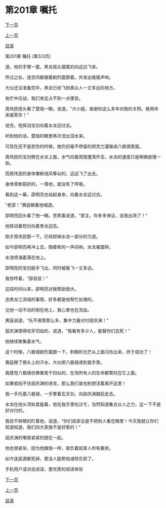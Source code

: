 <h1>第201章   嘱托</h1>
            <div><p><a href="./0603_%E7%AC%AC202%E7%AB%A0_%E4%B8%8D%E6%9C%8D%E8%BE%93.md">下一页</a></p><p><a href="./0601_%E7%AC%AC201%E7%AB%A0_%E5%98%B1%E6%89%98.md">上一页</a></p><p><a href="../">目录</a></p></div>
            <div><p>第201章   嘱托 (第3/3页)</p><p>道。他的手臂一震，黑龙摇头摆尾的向这边飞来。</p><p>所过之处，连空间都跟着剧烈震颤着。并发出隆隆声响。</p><p>大伙还没准备完毕，黑龙已经飞到离众人一丈多远的地方。</p><p>匆忙中应战，我们肯定占不到一点便宜。</p><p>周伟民扭头看了楚瑶一眼，说道。“大小姐，谢谢你这么多年对我的关照。我用命来报答你！“</p><p>说完，他挥动宝剑向着水龙迎过去。</p><p>听到他的话，楚瑶的眼里再次流出泪水来。</p><p>可现在还不是悲伤的时候，她仍旧毫不停留的把灵力灌输进八极镜里面。</p><p>周伟民的宝剑劈在水龙上面，水气向着周围激荡开去，水龙的速度只是稍微放慢一些。</p><p>而周伟民的身体像断线风筝似的，远远飞了出去。</p><p>身体骨断筋折的，一落地，就没有了呼吸。</p><p>看到这一幕，邵明亮也站起身来，向着水龙迎过去。</p><p>“老邵！“黄庭朝着他喊道。</p><p>邵明亮回头看了他一眼。苦笑着说道，“家主，你多多保证，该我出场了！“</p><p>他挥动着短剑向着黑龙迎去。</p><p>刚才周伟民那一下。已经卸掉水龙一部分的力道。</p><p>如今邵明亮再冲上去，随着嘭的一声闷响，水龙被震碎。</p><p>水浪喷涌着落在地上。</p><p>邵明亮的宝剑脱手飞出，同时被轰飞一丈多远。</p><p>我惊呼着，“邵叔叔！“</p><p>这段时间以来，邵明亮对我帮助很大。</p><p>连黑龙江流域的事情，好多都是他帮忙处理的。</p><p>见他一动不动的倒在地上，我心里也在流血。</p><p>黄庭说道，“先不用管那么多，集中力量对付屈庆渊！“</p><p>屈庆渊恨得咬牙切齿的，说道，“我看有多少人，能替你们去死！“</p><p>他继续聚集着水气。</p><p>这个时候，八极镜剧烈震颤一下，刺眼的光芒从上面闪烁出来，终于成功了！</p><p>黄庭擦了擦头上的汗水，大伙把八极镜递到我手里。</p><p>我感觉八极镜仿佛重若千钧似的，在场所有人的生命都寄托在它上面。</p><p>如果抵挡不住屈庆渊的进攻，那么我们谁也别想活着离开这里！</p><p>我一手托着八极镜，一手擎着玄天剑，向屈庆渊跟前走去。</p><p>水龙在他头顶处盘旋着，他在我手里吃过亏，当然知道集合众人之力，这一下不是好对付的。</p><p>我目不转睛的盯着他，说道，“你们屈家总是不把别人看在眼里！今天我就让你们知道知道，我们四大家族不是好惹的！“</p><p>屈庆渊的嘴唇紧紧的抿在一起。</p><p>他也很紧张，因为他跟我一样，肩负着屈家人所有重担。</p><p>如今连屈源都死掉，更没人能帮他减轻负担了。</p><p>手机用户请浏览阅读，更优质的阅读体验</p></div>
            <div><p><a href="./0603_%E7%AC%AC202%E7%AB%A0_%E4%B8%8D%E6%9C%8D%E8%BE%93.md">下一页</a></p><p><a href="./0601_%E7%AC%AC201%E7%AB%A0_%E5%98%B1%E6%89%98.md">上一页</a></p><p><a href="../">目录</a></p></div>